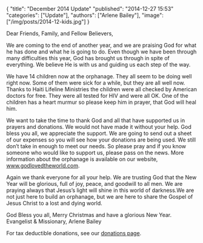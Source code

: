 {
  "title": "December 2014 Update"
  "published": "2014-12-27 15:53"
  "categories": ["Update"],
  "authors": ["Arlene Bailey"],
  "image": ["/img/posts/2014-12-kids.jpg"]
}

Dear Friends, Family, and Fellow Believers,

We are coming to the end of another year, and we are praising God for what he has done and what he is going to do. Even though we have been through many difficulties this year, God has brought us through in spite of everything. We believe He is with us and guiding us each step of the way.

We have 14 children now at the orphanage. They all seem to be doing well right now. Some of them were sick for a while, but they are all well now.  Thanks to Haiti Lifeline Ministries the children were all checked by American doctors for free. They were all tested for HIV and were all OK. One of the children has a heart murmur so please keep him in prayer, that God will heal him.

We want to take the time to thank God and all that have supported us in prayers and donations. We would not have made it without your help. God bless you all, we appreciate the support. We are going to send out a sheet of our expenses so you will see how your donations are being used. We still don’t take in enough to meet our needs. So please pray and if you know someone who would like to support us, please pass on the news. More information about the orphanage is available on our website, www.godlovedtheworld.com.

Again we thank everyone for all your help. We are trusting God that the New Year will be glorious, full of joy, peace, and goodwill to all men. We are praying always that Jesus’s light will shine in this world of darkness.We are not just here to build an orphanage, but we are here to share the Gospel of Jesus Christ to a lost and dying world.


God Bless you all, Merry Christmas and have a glorious New Year.
Evangelist & Missionary,
Arlene Bailey

For tax deductible donations, see our [donations page](/pages/donate).